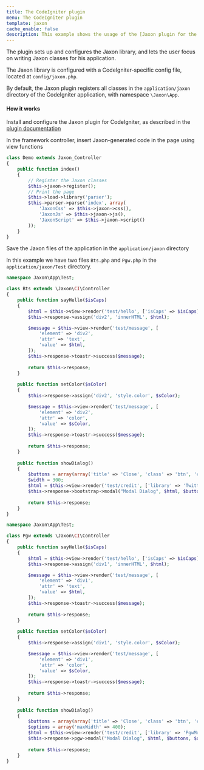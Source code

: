 ```yaml
---
title: The CodeIgniter plugin
menu: The CodeIgniter plugin
template: jaxon
cache_enable: false
description: This example shows the usage of the [Jaxon plugin for the CodeIgniter framework](https://github.com/jaxon-php/jaxon-codeigniter?target=_blank).
---
```


The plugin sets up and configures the Jaxon library, and lets the user focus on writing Jaxon classes for his application.

The Jaxon library is configured with a CodeIgniter-specific config file, located at `config/jaxon.php`.

By default, the Jaxon plugin registers all classes in the `application/jaxon` directory of the CodeIgniter application, with namespace `\Jaxon\App`.

#### How it works

Install and configure the Jaxon plugin for CodeIgniter, as described in the [plugin documentation](https://github.com/jaxon-php/jaxon-codeigniter?target=_blank)

In the framework controller, insert Jaxon-generated code in the page using view functions

```php
class Demo extends Jaxon_Controller
{
    public function index()
    {
        // Register the Jaxon classes
        $this->jaxon->register();
        // Print the page
        $this->load->library('parser');
        $this->parser->parse('index', array(
            'JaxonCss' => $this->jaxon->css(),
            'JaxonJs' => $this->jaxon->js(),
            'JaxonScript' => $this->jaxon->script()
        ));
    }
}
```

Save the Jaxon files of the application in the `application/jaxon` directory

In this example we have two files `Bts.php` and `Pgw.php` in the `application/jaxon/Test` directory.

```php
namespace Jaxon\App\Test;

class Bts extends \Jaxon\CI\Controller
{
    public function sayHello($isCaps)
    {
        $html = $this->view->render('test/hello', ['isCaps' => $isCaps]);
        $this->response->assign('div2', 'innerHTML', $html);

        $message = $this->view->render('test/message', [
            'element' => 'div2',
            'attr' => 'text',
            'value' => $html,
        ]);
        $this->response->toastr->success($message);
    
        return $this->response;
    }
    
    public function setColor($sColor)
    {
        $this->response->assign('div2', 'style.color', $sColor);

        $message = $this->view->render('test/message', [
            'element' => 'div2',
            'attr' => 'color',
            'value' => $sColor,
        ]);
        $this->response->toastr->success($message);
    
        return $this->response;
    }
    
    public function showDialog()
    {
        $buttons = array(array('title' => 'Close', 'class' => 'btn', 'click' => 'close'));
        $width = 300;
        $html = $this->view->render('test/credit', ['library' => 'Twitter Bootstrap']);
        $this->response->bootstrap->modal("Modal Dialog", $html, $buttons, $width);
    
        return $this->response;
    }
}
```

```php
namespace Jaxon\App\Test;

class Pgw extends \Jaxon\CI\Controller
{
    public function sayHello($isCaps)
    {
        $html = $this->view->render('test/hello', ['isCaps' => $isCaps]);
        $this->response->assign('div1', 'innerHTML', $html);

        $message = $this->view->render('test/message', [
            'element' => 'div1',
            'attr' => 'text',
            'value' => $html,
        ]);
        $this->response->toastr->success($message);
    
        return $this->response;
    }
    
    public function setColor($sColor)
    {
        $this->response->assign('div1', 'style.color', $sColor);

        $message = $this->view->render('test/message', [
            'element' => 'div1',
            'attr' => 'color',
            'value' => $sColor,
        ]);
        $this->response->toastr->success($message);
    
        return $this->response;
    }
    
    public function showDialog()
    {
        $buttons = array(array('title' => 'Close', 'class' => 'btn', 'click' => 'close'));
        $options = array('maxWidth' => 400);
        $html = $this->view->render('test/credit', ['library' => 'PgwModal']);
        $this->response->pgw->modal("Modal Dialog", $html, $buttons, $options);
    
        return $this->response;
    }
}
```

